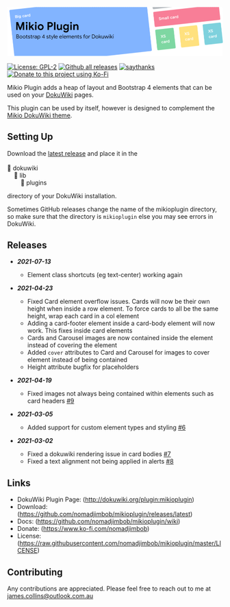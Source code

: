 <img src="https://raw.githubusercontent.com/nomadjimbob/nomadjimbob/master/wiki/mikioplugin/images/mikio_plugin_header.png">

[![License: GPL-2](https://img.shields.io/github/license/nomadjimbob/mikioplugin?color=blue)](LICENSE)
[![Github all releases](https://img.shields.io/github/downloads/nomadjimbob/mikioplugin/total.svg)](https://github.com/nomadjimbob/mikioplugin/releases/)
[![saythanks](https://img.shields.io/badge/say-thanks-ff69b4.svg)](https://saythanks.io/to/james.collins%40outlook.com.au)
[![Donate to this project using Ko-Fi](https://img.shields.io/badge/kofi-donate-yellow.svg)](https://www.ko-fi.com/nomadjimbob)

Mikio Plugin adds a heap of layout and Bootstrap 4 elements that can be used on your [DokuWiki](http://dokuwiki.org/) pages.

This plugin can be used by itself, however is designed to complement the [Mikio DokuWiki theme](http://dokuwiki.org/template:mikio).

## Setting Up

Download the [latest release](https://github.com/nomadjimbob/mikioplugin/releases/latest) and place it in the\
\
:file_folder: dokuwiki\
&nbsp;&nbsp;&nbsp;&nbsp;:file_folder: lib\
&nbsp;&nbsp;&nbsp;&nbsp;&nbsp;&nbsp;&nbsp;&nbsp;:file_folder: plugins

directory of your DokuWiki installation.

Sometimes GitHub releases change the name of the mikioplugin directory, so make sure that the directory is `mikioplugin` else you may see errors in DokuWiki.

## Releases

- **_2021-07-13_**

  - Element class shortcuts (eg text-center) working again

- **_2021-04-23_**

  - Fixed Card element overflow issues. Cards will now be their own height when inside a row element. To force cards to all be the same height, wrap each card in a col element
  - Adding a card-footer element inside a card-body element will now work. This fixes inside card elements 
  - Cards and Carousel images are now contained inside the element instead of covering the element
  - Added `cover` attributes to Card and Carousel for images to cover element instead of being contained
  - Height attribute bugfix for placeholders

- **_2021-04-19_**

  - Fixed images not always being contained within elements such as card headers [#9](https://github.com/nomadjimbob/mikioplugin/issues/9)

- **_2021-03-05_**

  - Added support for custom element types and styling [#6](https://github.com/nomadjimbob/mikioplugin/issues/6)

- **_2021-03-02_**
  - Fixed a dokuwiki rendering issue in card bodies [#7](https://github.com/nomadjimbob/mikioplugin/issues/7)
  - Fixed a text alignment not being applied in alerts [#8](https://github.com/nomadjimbob/mikioplugin/issues/8)

## Links

- DokuWiki Plugin Page: (http://dokuwiki.org/plugin:mikioplugin)
- Download: (https://github.com/nomadjimbob/mikioplugin/releases/latest)
- Docs: (https://github.com/nomadjimbob/mikioplugin/wiki)
- Donate: (https://www.ko-fi.com/nomadjimbob)
- License: (https://raw.githubusercontent.com/nomadjimbob/mikioplugin/master/LICENSE)

## Contributing

Any contributions are appreciated. Please feel free to reach out to me at james.collins@outlook.com.au
